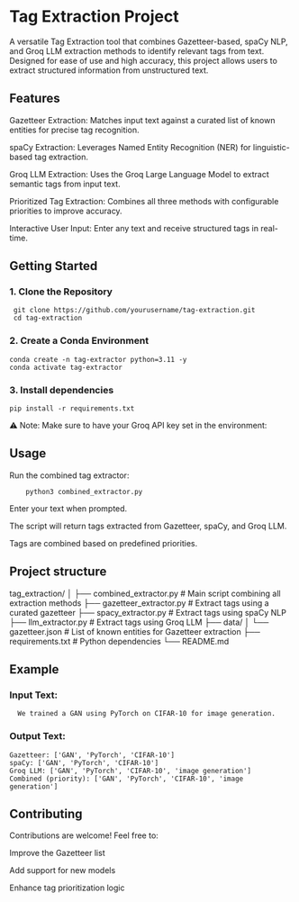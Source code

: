 # Tag Extraction Project

A versatile Tag Extraction tool that combines Gazetteer-based, spaCy NLP, and Groq LLM extraction methods to identify relevant tags from text. Designed for ease of use and high accuracy, this project allows users to extract structured information from unstructured text.

## Features

Gazetteer Extraction: Matches input text against a curated list of known entities for precise tag recognition.

spaCy Extraction: Leverages Named Entity Recognition (NER) for linguistic-based tag extraction.

Groq LLM Extraction: Uses the Groq Large Language Model to extract semantic tags from input text.

Prioritized Tag Extraction: Combines all three methods with configurable priorities to improve accuracy.

Interactive User Input: Enter any text and receive structured tags in real-time.

## Getting Started
### 1. Clone the Repository

     git clone https://github.com/yourusername/tag-extraction.git
     cd tag-extraction
     
### 2. Create a Conda Environment

    conda create -n tag-extractor python=3.11 -y
    conda activate tag-extractor

### 3. Install dependencies
    pip install -r requirements.txt
⚠️ Note: Make sure to have your Groq API key set in the environment:

## Usage

Run the combined tag extractor:

        python3 combined_extractor.py

Enter your text when prompted.

The script will return tags extracted from Gazetteer, spaCy, and Groq LLM.

Tags are combined based on predefined priorities.

## Project structure

tag_extraction/
│
├── combined_extractor.py     # Main script combining all extraction methods
├── gazetteer_extractor.py    # Extract tags using a curated gazetteer
├── spacy_extractor.py        # Extract tags using spaCy NLP
├── llm_extractor.py          # Extract tags using Groq LLM
├── data/
│   └── gazetteer.json        # List of known entities for Gazetteer extraction
├── requirements.txt          # Python dependencies
└── README.md   


## Example

### Input Text:
      We trained a GAN using PyTorch on CIFAR-10 for image generation.

### Output Text:
    Gazetteer: ['GAN', 'PyTorch', 'CIFAR-10']
    spaCy: ['GAN', 'PyTorch', 'CIFAR-10']
    Groq LLM: ['GAN', 'PyTorch', 'CIFAR-10', 'image generation']
    Combined (priority): ['GAN', 'PyTorch', 'CIFAR-10', 'image generation']

## Contributing

Contributions are welcome! Feel free to:

Improve the Gazetteer list

Add support for new models

Enhance tag prioritization logic
